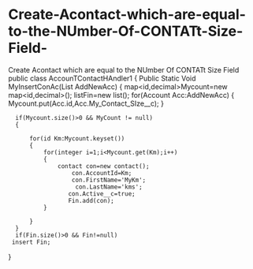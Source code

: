 # Create-Acontact-which-are-equal-to-the-NUmber-Of-CONTATt-Size-Field-
Create Acontact which are equal to the NUmber Of CONTATt Size Field 
public class AccounTContactHAndler1
{
  Public Static Void MyInsertConAc(List<Account> AddNewAcc)
  {
      map<id,decimal>Mycount=new map<id,decimal>();
      list<Contact>Fin=new list<Contact>();
        for(Account Acc:AddNewAcc)
        {
            Mycount.put(Acc.id,Acc.My_Contact_SIze__c);
        }
      
      if(Mycount.size()>0 && MyCount != null)
      {
          
          for(id Km:Mycount.keyset())
          {
              for(integer i=1;i<Mycount.get(Km);i++)
              {
                  contact con=new contact();
                      con.AccountId=Km;
                      con.FirstName='MyKm';
                       con.LastName='kms';
                     con.Active__c=true;
                     Fin.add(con);  
              }
              
          }
      }
      if(Fin.size()>0 && Fin!=null)
     insert Fin; 
  }
